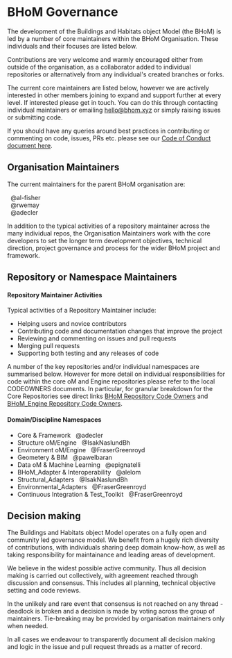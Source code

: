 # BHoM Governance 

The development of the Buildings and Habitats object Model (the BHoM) is led by a number of core maintainers within the BHoM Organisation. These individuals and their focuses are listed below.

Contributions are very welcome and warmly encouraged either from outside of the organisation, as a collaborator added to individual repositories or alternatively from any individual's created branches or forks.

The current core maintainers are listed below, however we are actively interested in other members joining to expand and support further at every level. If interested please get in touch. You can do this through contacting individual maintainers or emailing hello@bhom.xyz or simply raising issues or submitting code. 


If you should have any queries around best practices in contributing or commenting on code, issues, PRs etc. please see our [Code of Conduct document here](https://github.com/BHoM/BHoM/blob/master/docs/CODE_OF_CONDUCT.md).

## Organisation Maintainers 

The current maintainers for the parent BHoM organisation are:  

  &nbsp;  @al-fisher  
  &nbsp;  @rwemay  
  &nbsp;  @adecler  

In addition to the typical activities of a repository maintainer across the many individual repos, the Organisation Maintainers work with the core developers to set the longer term development objectives, technical direction, project governance and process for the wider BHoM project and framework.

## Repository or Namespace Maintainers 


#### Repository Maintainer Activities
Typical activities of a Repository Maintainer include:

* Helping users and novice contributors  
* Contributing code and documentation changes that improve the project  
* Reviewing and commenting on issues and pull requests  
* Merging pull requests  
* Supporting both testing and any releases of code


A number of the key repositories and/or individual namespaces are summarised below. However for more detail on individual responsibilities for code within the core oM and Engine repositories please refer to the local CODEOWNERS documents.
In particular, for granular breakdown for the Core Repositories see direct links [BHoM Repository Code Owners](https://github.com/BHoM/BHoM/blob/master/docs/CODEOWNERS) and [BHoM_Engine Repository Code Owners](https://github.com/BHoM/BHoM_Engine/blob/master/docs/CODEOWNERS).




#### Domain/Discipline Namespaces 

* Core & Framework  &nbsp;  @adecler
* Structure oM/Engine  &nbsp;  @IsakNaslundBh  
* Environment oM/Engine  &nbsp;  @FraserGreenroyd
* Geometery & BIM &nbsp;  @pawelbaran 
* Data oM & Machine Learning &nbsp;  @epignatelli  
* BHoM_Adapter & Interoperability  &nbsp;  @alelom
* Structural_Adapters  &nbsp;  @IsakNaslundBh  
* Environmental_Adapters  &nbsp;  @FraserGreenroyd   
* Continuous Integration & Test_Toolkit  &nbsp;  @FraserGreenroyd 


## Decision making 

The Buildings and Habitats object Model operates on a fully open and community led governance model. We benefit from a hugely rich diversity of contributions, with individuals sharing deep domain know-how, as well as taking responsibility for maintainance and leading areas of development.

We believe in the widest possible active community. Thus all decision making is carried out collectively, with agreement reached through discussion and consensus. This includes all planning, technical objective setting and code reviews.

In the unlikely and rare event that consensus is not reached on any thread - deadlock is broken and a decision is made by voting across the group of maintainers. Tie-breaking may be provided by organisation maintainers only when needed.

In all cases we endeavour to transparently document all decision making and logic in the issue and pull request threads as a matter of record.


